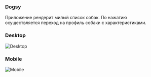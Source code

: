 ### Dogsy

Приложение рендерит милый список собак. По нажатию осуществляется переход на профиль собаки с характеристиками. <br>
### Desktop
![Desktop](https://media2.giphy.com/media/SV6PfDz9dKJjzfbgzB/giphy.gif)
### Mobile
![Mobile](https://media0.giphy.com/media/XdIkuChoTVktq44cLE/giphy.gif)
